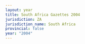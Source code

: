 ```yaml
---
layout: year
title: South Africa Gazettes 2004
jurisdiction: ZA
jurisdiction_name: South Africa
provincial: false
year: "2004"
---
```

